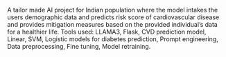 A tailor made AI project for Indian population where the model intakes the users
demographic data and predicts risk score of cardiovascular disease and provides mitigation
measures based on the provided individual’s data for a healthier life.
Tools used: LLAMA3, Flask, CVD prediction model, Linear, SVM, Logistic models for
diabetes prediction, Prompt engineering, Data preprocessing, Fine tuning,
Model retraining.
